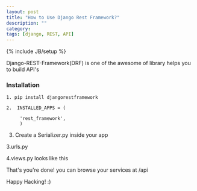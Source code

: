```yaml
---
layout: post
title: "How to Use Django Rest Framework?"
description: ""
category: 
tags: [django, REST, API]
---
```

{% include JB/setup %}

 Django-REST-Framework(DRF) is one of the awesome of library helps you to build API's

### Installation



    1. pip install djangorestframework

    2.  INSTALLED_APPS = (
         
         'rest_framework',
         )

3. Create a Serializer.py inside your app
<script src="https://gist.github.com/shashisp/091910b85117f0979238.js"></script>

3.urls.py

<script src="https://gist.github.com/shashisp/c50c795d4b76e1fb0794.js"></script>


4.views.py looks like this 
<script src="https://gist.github.com/shashisp/01d679764dd2c2160f5f.js"></script>


That's you're done! you can browse your services at /api

Happy Hacking! :)
 
